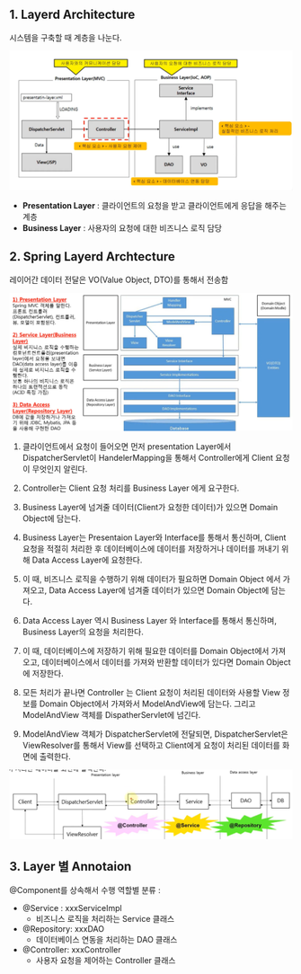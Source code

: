 ## 1. Layerd Architecture

시스템을 구축할 때 계층을 나눈다.

<p align="center">
    <img src="./resource/layerdArch.PNG">
</p>

- **Presentation Layer** : 클라이언트의 요청을 받고 클라이언트에게 응답을 해주는 계층
- **Business Layer** : 사용자의 요청에 대한 비즈니스 로직 담당

## 2. Spring Layerd Archtecture

레이어간 데이터 전달은 VO(Value Object, DTO)를 통해서 전송함

<p align="center">
    <img src="./resource/spring_layerd.PNG">
</p>

1. 클라이언트에서 요청이 들어오면 먼저 presentation Layer에서 DispatcherServlet이 HandelerMapping을 통해서 Controller에게 Client 요청이 무엇인지 알린다.

2. Controller는 Client 요청 처리를 Business Layer 에게 요구한다.

3. Business Layer에 넘겨줄 데이터(Client가 요청한 데이터)가 있으면 Domain Object에 담는다.

4. Business Layer는 Presentaion Layer와 Interface를 통해서 통신하며, Client 요청을 적절히 처리한 후 데이터베이스에 데이터를 저장하거나 데이터를 꺼내기 위해 Data Access Layer에 요청한다.

5. 이 때, 비즈니스 로직을 수행하기 위해 데이터가 필요하면 Domain Object 에서 가져오고, Data Access Layer에 넘겨줄 데이터가 있으면 Domain Object에 담는다.

6. Data Access Layer 역시 Business Layer 와 Interface를 통해서 통신하며, Business Layer의 요청을 처리한다.

7. 이 때, 데이터베이스에 저장하기 위해 필요한 데이터를 Domain Object에서 가져오고, 데이터베이스에서 데이터를 가져와 반환할 데이터가 있다면 Domain Object에 저장한다.

8. 모든 처리가 끝나면 Controller 는 Client 요청이 처리된 데이터와 사용할 View 정보를 Domain Object에서 가져와서 ModelAndView에 담는다. 그리고 ModelAndView 객체를 DispatherServlet에 넘긴다.

9. ModelAndView 객체가 DispatcherServlet에 전달되면, DispatcherServlet은 ViewResolver를 통해서 View를 선택하고 Client에게 요청이 처리된 데이터를 화면에 출력한다.

<p align="center">
    <img src="./resource/sla_life.PNG">
</p>

## 3. Layer 별 Annotaion

@Component를 상속해서 수행 역할별 분류 :

- @Service : xxxServiceImpl
  - 비즈니스 로직을 처리하는 Service 클래스
- @Repository: xxxDAO
  - 데이터베이스 연동을 처리하는 DAO 클래스
- @Controller: xxxController
  - 사용자 요청을 제어하는 Controller 클래스
